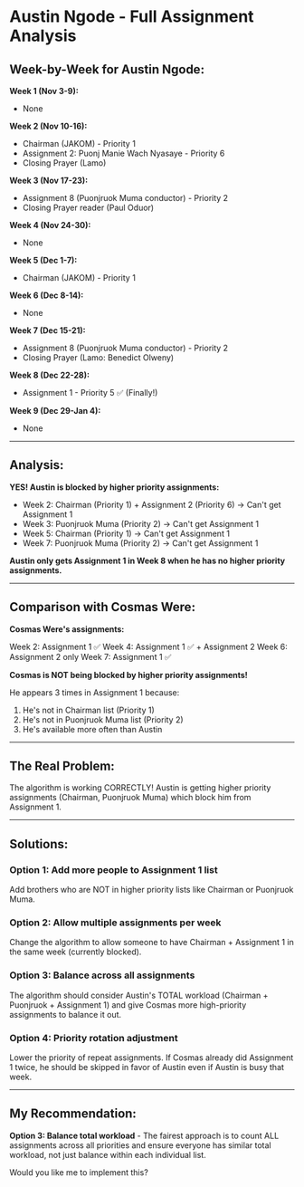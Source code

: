 # Austin Ngode - Full Assignment Analysis

## Week-by-Week for Austin Ngode:

**Week 1 (Nov 3-9):**
- None

**Week 2 (Nov 10-16):**
- Chairman (JAKOM) - Priority 1
- Assignment 2: Puonj Manie Wach Nyasaye - Priority 6
- Closing Prayer (Lamo)

**Week 3 (Nov 17-23):**
- Assignment 8 (Puonjruok Muma conductor) - Priority 2
- Closing Prayer reader (Paul Oduor)

**Week 4 (Nov 24-30):**
- None

**Week 5 (Dec 1-7):**
- Chairman (JAKOM) - Priority 1

**Week 6 (Dec 8-14):**
- None

**Week 7 (Dec 15-21):**
- Assignment 8 (Puonjruok Muma conductor) - Priority 2
- Closing Prayer (Lamo: Benedict Olweny)

**Week 8 (Dec 22-28):**
- Assignment 1 - Priority 5 ✅ (Finally!)

**Week 9 (Dec 29-Jan 4):**
- None

---

## Analysis:

**YES! Austin is blocked by higher priority assignments:**

- Week 2: Chairman (Priority 1) + Assignment 2 (Priority 6) → Can't get Assignment 1
- Week 3: Puonjruok Muma (Priority 2) → Can't get Assignment 1
- Week 5: Chairman (Priority 1) → Can't get Assignment 1
- Week 7: Puonjruok Muma (Priority 2) → Can't get Assignment 1

**Austin only gets Assignment 1 in Week 8 when he has no higher priority assignments.**

---

## Comparison with Cosmas Were:

**Cosmas Were's assignments:**

Week 2: Assignment 1 ✅
Week 4: Assignment 1 ✅ + Assignment 2
Week 6: Assignment 2 only
Week 7: Assignment 1 ✅

**Cosmas is NOT being blocked by higher priority assignments!**

He appears 3 times in Assignment 1 because:
1. He's not in Chairman list (Priority 1)
2. He's not in Puonjruok Muma list (Priority 2)
3. He's available more often than Austin

---

## The Real Problem:

The algorithm is working CORRECTLY! Austin is getting higher priority assignments (Chairman, Puonjruok Muma) which block him from Assignment 1.

---

## Solutions:

### Option 1: Add more people to Assignment 1 list
Add brothers who are NOT in higher priority lists like Chairman or Puonjruok Muma.

### Option 2: Allow multiple assignments per week
Change the algorithm to allow someone to have Chairman + Assignment 1 in the same week (currently blocked).

### Option 3: Balance across all assignments
The algorithm should consider Austin's TOTAL workload (Chairman + Puonjruok + Assignment 1) and give Cosmas more high-priority assignments to balance it out.

### Option 4: Priority rotation adjustment
Lower the priority of repeat assignments. If Cosmas already did Assignment 1 twice, he should be skipped in favor of Austin even if Austin is busy that week.

---

## My Recommendation:

**Option 3: Balance total workload** - The fairest approach is to count ALL assignments across all priorities and ensure everyone has similar total workload, not just balance within each individual list.

Would you like me to implement this?
